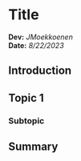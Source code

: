 # Title
**Dev:** *JMoekkoenen*  
**Date:** *8/22/2023*  
## Introduction
## Topic 1
### Subtopic
## Summary
